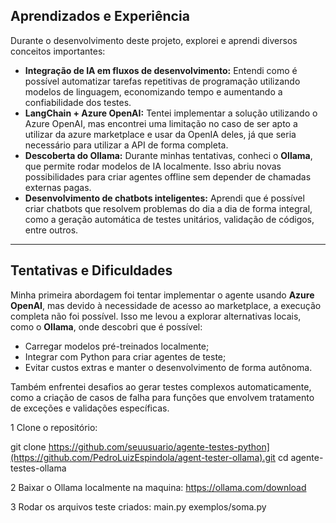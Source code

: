 ## Aprendizados e Experiência

Durante o desenvolvimento deste projeto, explorei e aprendi diversos conceitos importantes:

- **Integração de IA em fluxos de desenvolvimento:** Entendi como é possível automatizar tarefas repetitivas de programação utilizando modelos de linguagem, economizando tempo e aumentando a confiabilidade dos testes.
- **LangChain + Azure OpenAI:** Tentei implementar a solução utilizando o Azure OpenAI, mas encontrei uma limitação no caso de ser apto a utilizar da azure marketplace e usar da OpenIA deles, já que seria necessário para utilizar a API de forma completa.
- **Descoberta do Ollama:** Durante minhas tentativas, conheci o **Ollama**, que permite rodar modelos de IA localmente. Isso abriu novas possibilidades para criar agentes offline sem depender de chamadas externas pagas.
- **Desenvolvimento de chatbots inteligentes:** Aprendi que é possível criar chatbots que resolvem problemas do dia a dia de forma integral, como a geração automática de testes unitários, validação de códigos, entre outros.

---

## Tentativas e Dificuldades

Minha primeira abordagem foi tentar implementar o agente usando **Azure OpenAI**, mas devido à necessidade de acesso ao marketplace, a execução completa não foi possível. Isso me levou a explorar alternativas locais, como o **Ollama**, onde descobri que é possível:

- Carregar modelos pré-treinados localmente;
- Integrar com Python para criar agentes de teste;
- Evitar custos extras e manter o desenvolvimento de forma autônoma.

Também enfrentei desafios ao gerar testes complexos automaticamente, como a criação de casos de falha para funções que envolvem tratamento de exceções e validações específicas.

1 Clone o repositório:

git clone https://github.com/seuusuario/agente-testes-python](https://github.com/PedroLuizEspindola/agent-tester-ollama).git
cd agente-testes-ollama

2 Baixar o Ollama localmente na maquina:
https://ollama.com/download

3 Rodar os arquivos teste criados:
main.py exemplos/soma.py
